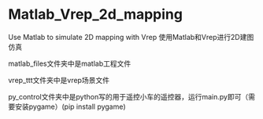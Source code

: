 # Matlab_Vrep_2d_mapping
Use Matlab to simulate 2D mapping with Vrep 使用Matlab和Vrep进行2D建图仿真


matlab_files文件夹中是matlab工程文件

vrep_ttt文件夹中是vrep场景文件

py_control文件夹中是python写的用于遥控小车的遥控器，运行main.py即可（需要安装pygame）(pip install pygame)
